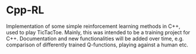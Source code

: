 # Cpp-RL
Implementation of some simple reinforcement learning methods in C++, used to play TicTacToe. Mainly, this was intended to be a training project for C++. Documentation and new functionalities will be added over time, e.g. comparison of differently trained Q-functions, playing against a human etc.
